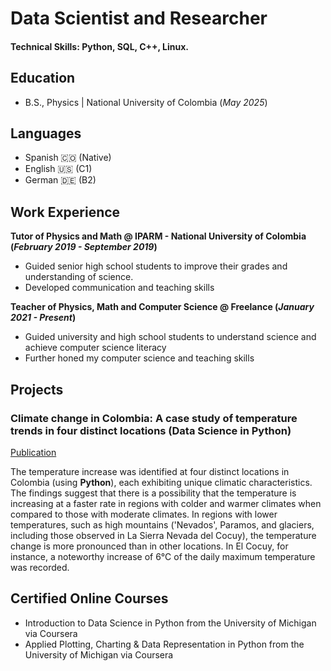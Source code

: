 # Data Scientist and Researcher

#### Technical Skills: Python, SQL, C++, Linux.

## Education
- B.S., Physics | National University of Colombia (_May 2025_)

## Languages

- Spanish 🇨🇴 (Native)
- English 🇺🇸 (C1)
- German 🇩🇪 (B2)

## Work Experience
**Tutor of Physics and Math @ IPARM - National University of Colombia (_February 2019 - September 2019_)**
- Guided senior high school students to improve their grades and understanding of science.
- Developed communication and teaching skills 

**Teacher of Physics, Math and Computer Science @ Freelance (_January 2021 - Present_)**
- Guided university and high school students to understand science and achieve computer science literacy
- Further honed my computer science and teaching skills  

## Projects
### Climate change in Colombia: A case study of temperature trends in four distinct locations (Data Science in Python)
[Publication](https://github.com/renzohillmann/portfolio/edit/main/README.md)

The temperature increase was identified at four distinct locations in Colombia (using **Python**), each exhibiting unique climatic characteristics. The findings suggest that there is a possibility that the temperature is increasing at a faster rate in regions with colder and warmer climates when compared to those with moderate climates. In regions with lower temperatures, such as high mountains ('Nevados', Paramos, and glaciers, including those observed in La Sierra Nevada del Cocuy), the temperature change is more pronounced than in other locations. In El Cocuy, for instance, a noteworthy increase of 6°C of the daily maximum temperature was recorded.


## Certified Online Courses

-	Introduction to Data Science in Python from the University of Michigan via Coursera
-	Applied Plotting, Charting & Data Representation in Python from the University of Michigan via Coursera






